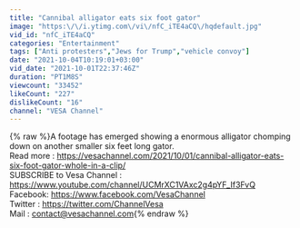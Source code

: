 ```yaml
---
title: "Cannibal alligator eats six foot gator"
image: "https:\/\/i.ytimg.com\/vi\/nfC_iTE4aCQ\/hqdefault.jpg"
vid_id: "nfC_iTE4aCQ"
categories: "Entertainment"
tags: ["Anti protesters","Jews for Trump","vehicle convoy"]
date: "2021-10-04T10:19:01+03:00"
vid_date: "2021-10-01T22:37:46Z"
duration: "PT1M8S"
viewcount: "33452"
likeCount: "227"
dislikeCount: "16"
channel: "VESA Channel"
---
```

{% raw %}A footage has emerged showing a enormous alligator chomping down on another smaller six feet long gator. <br />Read more : <a rel="nofollow" target="blank" href="https://vesachannel.com/2021/10/01/cannibal-alligator-eats-six-foot-gator-whole-in-a-clip/">https://vesachannel.com/2021/10/01/cannibal-alligator-eats-six-foot-gator-whole-in-a-clip/</a><br />SUBSCRIBE to Vesa Channel : <a rel="nofollow" target="blank" href="https://www.youtube.com/channel/UCMrXC1VAxc2g4pYF_If3FvQ">https://www.youtube.com/channel/UCMrXC1VAxc2g4pYF_If3FvQ</a><br />Facebook: <a rel="nofollow" target="blank" href="https://www.facebook.com/VesaChannel">https://www.facebook.com/VesaChannel</a><br />Twitter : <a rel="nofollow" target="blank" href="https://twitter.com/ChannelVesa">https://twitter.com/ChannelVesa</a><br />Mail : contact@vesachannel.com{% endraw %}
